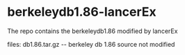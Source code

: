 berkeleydb1.86-lancerEx
=======================

The repo contains the berkeleydb1.86 modified by lancerEx

files:
db1.86.tar.gz	--	berkeley db 1.86 source not modified
